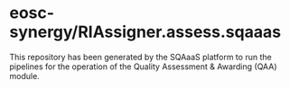 # eosc-synergy/RIAssigner.assess.sqaaas
This repository has been generated by the SQAaaS platform to run the pipelines
for the operation of the
Quality Assessment & Awarding (QAA)
module.